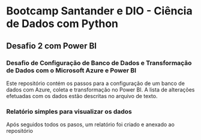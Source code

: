 # Bootcamp Santander e DIO  - Ciência de Dados com Python
## Desafio 2 com Power BI

### Desafio de Configuração de Banco de Dados e Transformação de Dados com o Microsoft Azure e Power BI
Este repositório contém os passos para a configuração de um banco de dados com Azure, coleta e transformação no Power BI. A lista de alterações efetuadas com os dados estão descritas no arquivo de texto.

### Relatório simples para visualizar os dados
Após seguidos todos os pasos, um relatório foi criado e anexado ao repositório
